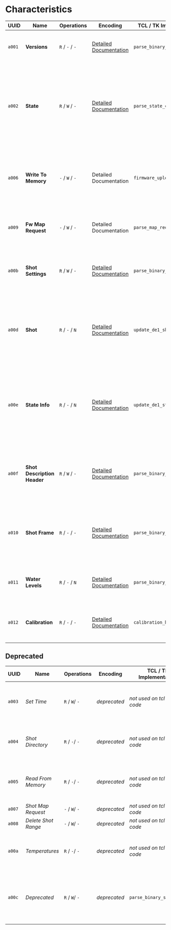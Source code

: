 # Characteristics

| UUID   | Name                        | Operations      | Encoding                                             | TCL / TK Implementation       | Description                                                                                                                                |
| ------ | --------------------------- | --------------- | ---------------------------------------------------- | ----------------------------- | ------------------------------------------------------------------------------------------------------------------------------------------ |
| `a001` | **Versions**                | `R` / `-` / `-` | [Detailed Documentation](./versions.md)              | `parse_binary_version_desc`   | Version descriptons for Bluetooth and the firmware                                                                                         |
| `a002` | **State**                   | `R` / `W` / `-` | [Detailed Documentation](./state.md)                 | `parse_state_change`          | Lets read read and set states (but not substates), cannot be subscribed to. Mainly use for setting state (ie. start espresso or steam etc) |
| `a006` | **Write To Memory**         | `-` / `W` / `-` | Detailed Documentation                               | `firmware_upload_next`        | _unclear_ logs "firmware write ack recved" \[sic!\], maybe part of the protocol to update the firmware                                     |
| `a009` | **Fw Map Request**          | `-` / `W` / `-` | Detailed Documentation                               | `parse_map_request`           | _unclear_ maybe something to prepare an update of the firmware                                                                             |
| `a00b` | **Shot Settings**           | `R` / `W` / `-` | [Detailed Documentation](./shotSettings.md)          | `parse_binary_hotwater_desc`  | Settings for steam, hot water, espresso volume and group temperature                                                                       |
| `a00d` | **Shot**                    | `R` / `-` / `N` | [Detailed Documentation](./shot.md)                  | `update_de1_shotvalue`        | Notifies about the machines values (temparature, pressure and flow sensors) as well as the currently set targes for those values           |
| `a00e` | **State Info**              | `R` / `-` / `N` | [Detailed Documentation](./stateInfo.md)             | `update_de1_state`            | State notifications. Can be used to read - _and get notified about_ - the current machine's state and substate (heating, pouring etc)      |
| `a00f` | **Shot Description Header** | `R` / `W` / `-` | [Detailed Documentation](./shotDescriptionHeader.md) | `parse_binary_shotdescheader` | _unclear_ this seems to be in use and the code is readable, I am not sure what this is used for though                                     |
| `a010` | **Shot Frame**              | `R` / `-` / `-` | [Detailed Documentation](./shotFrame.md)             | `parse_binary_shotframe`      | _unclear_ this seems to be in use and the code is readable, I am not sure what this is used for though                                     |
| `a011` | **Water Levels**            | `R` / `-` / `N` | [Detailed Documentation](./water.md)                 | `parse_binary_water_level`    | Returns the current water level and the one the machine started with                                                                       |
| `a012` | **Calibration**             | `R` / `-` / `-` | [Detailed Documentation](./calibrate.md)             | `calibration_ble_received`    | _unclear_ for receiving calibration notifications, whatever that means                                                                     |

## Deprecated

| UUID   | Name                | Operations     | Encoding     | TCL / TK Implementation       | Description                                                                 |
| ------ | ------------------- | -------------- | ------------ | ----------------------------- | --------------------------------------------------------------------------- |
| `a003` | _Set Time_          | `R` / `W`/ `-` | _deprecated_ | _not used on tcl source code_ | deprecated maybe reading this gives you a bunch of zeros                    |
| `a004` | _Shot Directory_    | `R` / `-`/ `-` | _deprecated_ | _not used on tcl source code_ | deprecated maybe reading this gives you a bunch of zeros                    |
| `a005` | _Read From Memory_  | `R` / `-`/ `-` | _deprecated_ | _not used on tcl source code_ | deprecated maybe reading this gives you a bunch of zeros                    |
| `a007` | _Shot Map Request_  | `-` / `W`/ `-` | _deprecated_ | _not used on tcl source code_ | deprecated maybe                                                            |
| `a008` | _Delete Shot Range_ | `-` / `W`/ `-` | _deprecated_ | _not used on tcl source code_ | deprecated maybe                                                            |
| `a00a` | _Temperatures_      | `R` / `-`/ `-` | _deprecated_ | _not used on tcl source code_ | deprecated maybe reading this gives you a bunch of zeros                    |
| `a00c` | _Deprecated_        | `R` / `W`/ `-` | _deprecated_ | `parse_binary_shot_desc`      | _unclear_ docs say it's deprecated, reading this gives you a bunch of zeros |
